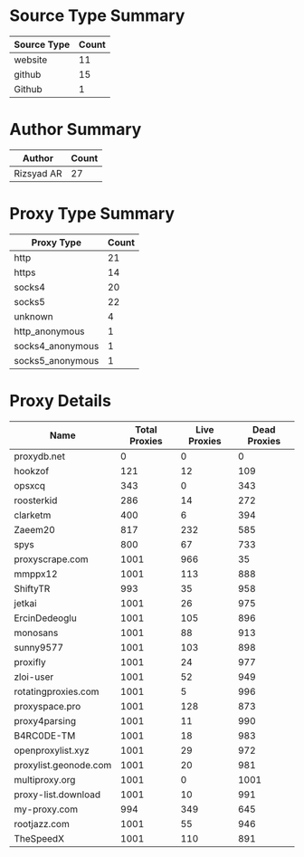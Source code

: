 # Source Type Summary

| Source Type | Count |
|-------------|-------|
| website | 11 |
| github | 15 |
| Github | 1 |


# Author Summary

| Author | Count |
|--------|-------|
| Rizsyad AR | 27 |


# Proxy Type Summary

| Proxy Type | Count |
|------------|-------|
| http | 21 |
| https | 14 |
| socks4 | 20 |
| socks5 | 22 |
| unknown | 4 |
| http_anonymous | 1 |
| socks4_anonymous | 1 |
| socks5_anonymous | 1 |


# Proxy Details

| Name | Total Proxies | Live Proxies | Dead Proxies |
|------|---------------|--------------|---------------|
| proxydb.net | 0 | 0 | 0 |
| hookzof | 121 | 12 | 109 |
| opsxcq | 343 | 0 | 343 |
| roosterkid | 286 | 14 | 272 |
| clarketm | 400 | 6 | 394 |
| Zaeem20 | 817 | 232 | 585 |
| spys | 800 | 67 | 733 |
| proxyscrape.com | 1001 | 966 | 35 |
| mmppx12 | 1001 | 113 | 888 |
| ShiftyTR | 993 | 35 | 958 |
| jetkai | 1001 | 26 | 975 |
| ErcinDedeoglu | 1001 | 105 | 896 |
| monosans | 1001 | 88 | 913 |
| sunny9577 | 1001 | 103 | 898 |
| proxifly | 1001 | 24 | 977 |
| zloi-user | 1001 | 52 | 949 |
| rotatingproxies.com | 1001 | 5 | 996 |
| proxyspace.pro | 1001 | 128 | 873 |
| proxy4parsing | 1001 | 11 | 990 |
| B4RC0DE-TM | 1001 | 18 | 983 |
| openproxylist.xyz | 1001 | 29 | 972 |
| proxylist.geonode.com | 1001 | 20 | 981 |
| multiproxy.org | 1001 | 0 | 1001 |
| proxy-list.download | 1001 | 10 | 991 |
| my-proxy.com | 994 | 349 | 645 |
| rootjazz.com | 1001 | 55 | 946 |
| TheSpeedX | 1001 | 110 | 891 |
